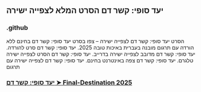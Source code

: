 ## יעד סופי: קשר דם הסרט המלא לצפייה ישירה
### .github

הסרט יעד סופי: קשר דם לצפייה ישירה – צפו בסרט יעד סופי: קשר דם בחינם ללא הורדה עם תרגום מובנה בעברית באיכות טובה 2025. יעד סופי: קשר דם סרט להורדה. יעד סופי: קשר דם מדובב לצפייה ישירה בדרייב. יעד סופי: קשר דם הסרט לצפייה ישירה טלגרם. יעד סופי: קשר דם צפה באינטרנט בחינם. יעד סופי: קשר דם לצפייה ישירה עם תרגום

### [יעד סופי: קשר דם ➤ Final-Destination 2025](https://watching4khdmovies.blogspot.com/2025/05/final-dest-he.html)
